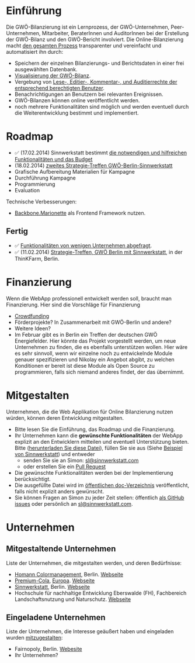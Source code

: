 # Einführung

Die GWÖ-Bilanzierung ist ein Lernprozess, der GWÖ-Unternehmen, Peer-Unternehmen, Mitarbeiter, BeraterInnen und AuditorInnen
bei der Erstellung der GWÖ-Bilanz und den GWÖ-Bericht involviert.
Die Online-Bilanzierung macht [den gesamten Prozess](http://creately.com/diagram/hlvynl1f1/MA9GKxHvxTVAKUOax04wCo1pbQc%3D) transparenter und vereinfacht und automatisiert ihn durch:

* Speichern der einzelnen Bilanzierungs- und Berichtsdaten in einer frei ausgewählten Datenbank.
* [Visualisierung der GWÖ-Bilanz](http://sinnwerkstatt.github.io/gemeinwohl-oekonomie/storage.html).
* Vergebung von [Lese-, Editier-, Kommentar-, und Auditierrechte der entsprechend berechtigten Benutzer](http://creately.com/diagram/hlvynl1f1/MA9GKxHvxTVAKUOax04wCo1pbQc%3D).
* Benachrichtigungen an Benutzern bei relevanten Ereignissen.
* GWÖ-Bilanzen können online veröffentlicht werden.
* noch mehrere Funktionalitäten sind möglich und werden eventuell durch die Weiterentwicklung bestimmt und implementiert.

# Roadmap

* :white_check_mark: (17.02.2014) Sinnwerkstatt bestimmt [die notwendigen und hilfreichen Funktionalitäten und das Budget](ECG_Application_needs.md)
* (18.02.2014) [zweites Strategie-Treffen GWÖ-Berlin-Sinnwerkstatt](http://pad.sinnwerkstatt.com/p/gwoe-sinn-meetup)
* Grafische Aufbereitung Materialien für Kampagne
* Durchführung Kampagne
* Programmierung
* Evaluation


Technische Verbesserungen:
* [Backbone.Marionette](https://github.com/sinnwerkstatt/sinnwerkstatt-web/blob/master/Javascript/Marionette.md) als Frontend Framework nutzen.

## Fertig

* :white_check_mark: [Funktionalitäten von wenigen Unternehmen abgefragt](#unternehmen).
* :white_check_mark: (11.02.2014) [Strategie-Treffen, GWÖ Berlin mit Sinnwerkstatt](http://pad.sinnwerkstatt.com/p/gwoe-sinn-meetup), in der ThinKFarm, Berlin.


# Finanzierung

Wenn die WebApp professionell entwickelt werden soll, braucht man Finanzierung. Hier sind die Vorschläge für Finanzierung

* [Crowdfunding](Crowdfunding.md)
* Förderprojekte? In Zusammenarbeit mit GWÖ-Berlin und andere?
* Weitere Ideen?
* Im Februar gibt es in Berlin ein Treffen der deutschen GWÖ Energiefelder. Hier könnte das Projekt vorgestellt werden, um neue Unternehmen zu finden, die es ebenfalls unterstützen wollen. Hier wäre es sehr sinnvoll, wenn wir einzelne noch zu entwickelnde Module genauer spezifizieren und Nikolay ein Angebot abgibt, zu welchen Konditionen er bereit ist diese Module als Open Source zu programmieren, falls sich niemand anderes findet, der das übernimmt.


# Mitgestalten

Unternehmen, die die Web Applikation für Online Bilanzierung nutzen würden, können deren Entwicklung mitgestalten.
* Bitte lesen Sie die Einführung, das Roadmap und die Finanzierung.
* Ihr Unternehmen kann die **gewünschte Funktionalitäten** der WebApp explizit an den Entwicklern mitteilen und eventuell Unterstützung bieten. Bitte ([herunterladen Sie diese Datei](https://github.com/sinnwerkstatt/gemeinwohl-oekonomie/raw/master/docs/Companyname_needs_de.md)), füllen Sie sie aus (Siehe [Beispiel von Sinnwerkstatt](Sinnwerkstatt_needs_de.md)) und entweder
    * senden Sie sie an Simon: sl@sinnwerkstatt.com
    * oder erstellen Sie ein [Pull Request](https://help.github.com/articles/using-pull-requests)
* Die gewünschte Funktionalitäten werden bei der Implementierung berücksichtigt.
* Die ausgefüllte Datei wird im [öffentlichen doc-Verzeichnis](https://github.com/sinnwerkstatt/gemeinwohl-oekonomie/tree/master/docs) veröffentlicht, falls nicht explizit anders gewünscht.
* Sie können Fragen an Simon zu jeder Zeit stellen: öffentlich [als GitHub issues](https://github.com/sinnwerkstatt/gemeinwohl-oekonomie/issues) oder persönlich an sl@sinnwerkstatt.com.

# Unternehmen

## Mitgestaltende Unternehmen

Liste der Unternehmen, die mitgestalten werden, und deren Bedürfnisse:

* [Homann Colormanagement](Homann_Colormanagement_needs_de.md), Berlin. [Webseite](http://www.colormanagement.de/)
* [Premium-Cola](Premiumcola_needs_de.md), [Europa](http://www.premium-cola.de/kontakte/landkarte). [Webseite](http://www.premium-cola.de/)
* [Sinnwerkstatt](Sinnwerkstatt_needs_de.md), Berlin. [Webseite](https://www.sinnwerkstatt.com/)
* Hochschule für nachhaltige Entwicklung Eberswalde (FH), Fachbereich Landschaftsnutzung und Naturschutz. [Webseite](http://www.hnee.de/fb2)

## Eingeladene Unternehmen

Liste der Unternehmen, die Interesse geäußert haben und eingeladen wurden [mitzugestalten](ECG_Online_Balancing_Roadmap_de.md#mitgestalten):

* Fairnopoly, Berlin. [Webesite](https://www.fairnopoly.de/)
* Ihr Unternehmen?
